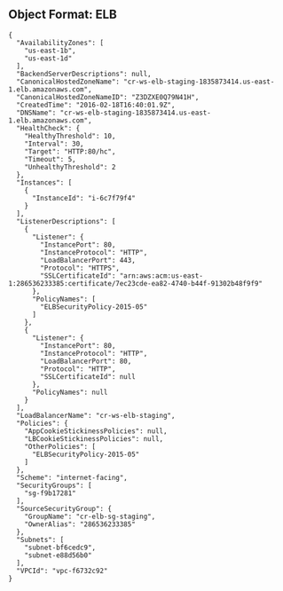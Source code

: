 
## Object Format: ELB


    {
      "AvailabilityZones": [
        "us-east-1b",
        "us-east-1d"
      ],
      "BackendServerDescriptions": null,
      "CanonicalHostedZoneName": "cr-ws-elb-staging-1835873414.us-east-1.elb.amazonaws.com",
      "CanonicalHostedZoneNameID": "Z3DZXE0Q79N41H",
      "CreatedTime": "2016-02-18T16:40:01.9Z",
      "DNSName": "cr-ws-elb-staging-1835873414.us-east-1.elb.amazonaws.com",
      "HealthCheck": {
        "HealthyThreshold": 10,
        "Interval": 30,
        "Target": "HTTP:80/hc",
        "Timeout": 5,
        "UnhealthyThreshold": 2
      },
      "Instances": [
        {
          "InstanceId": "i-6c7f79f4"
        }
      ],
      "ListenerDescriptions": [
        {
          "Listener": {
            "InstancePort": 80,
            "InstanceProtocol": "HTTP",
            "LoadBalancerPort": 443,
            "Protocol": "HTTPS",
            "SSLCertificateId": "arn:aws:acm:us-east-1:286536233385:certificate/7ec23cde-ea82-4740-b44f-91302b48f9f9"
          },
          "PolicyNames": [
            "ELBSecurityPolicy-2015-05"
          ]
        },
        {
          "Listener": {
            "InstancePort": 80,
            "InstanceProtocol": "HTTP",
            "LoadBalancerPort": 80,
            "Protocol": "HTTP",
            "SSLCertificateId": null
          },
          "PolicyNames": null
        }
      ],
      "LoadBalancerName": "cr-ws-elb-staging",
      "Policies": {
        "AppCookieStickinessPolicies": null,
        "LBCookieStickinessPolicies": null,
        "OtherPolicies": [
          "ELBSecurityPolicy-2015-05"
        ]
      },
      "Scheme": "internet-facing",
      "SecurityGroups": [
        "sg-f9b17281"
      ],
      "SourceSecurityGroup": {
        "GroupName": "cr-elb-sg-staging",
        "OwnerAlias": "286536233385"
      },
      "Subnets": [
        "subnet-bf6cedc9",
        "subnet-e88d56b0"
      ],
      "VPCId": "vpc-f6732c92"
    }
